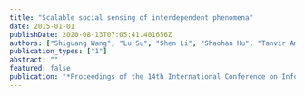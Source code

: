 ```yaml
---
title: "Scalable social sensing of interdependent phenomena"
date: 2015-01-01
publishDate: 2020-08-13T07:05:41.401656Z
authors: ["Shiguang Wang", "Lu Su", "Shen Li", "Shaohan Hu", "Tanvir Amin", "Hongwei Wang", "Shuochao Yao", "Lance Kaplan", "Tarek Abdelzaher"]
publication_types: ["1"]
abstract: ""
featured: false
publication: "*Proceedings of the 14th International Conference on Information Processing in Sensor Networks*"
---
```


